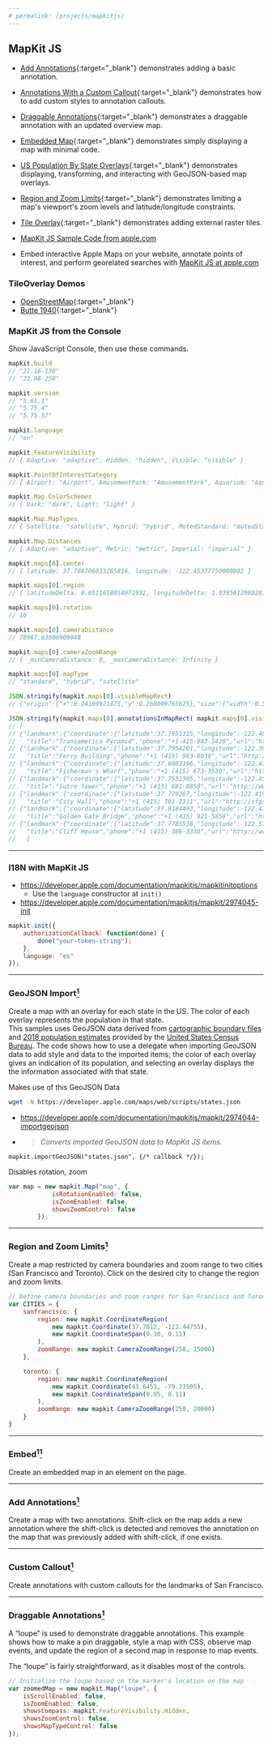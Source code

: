 ```yaml
---
# permalink: /projects/mapkitjs/
---
```


<!-- 
* https://maps.developer.apple.com/sample-code 
Annotations & Reverse Geocoding
demonstrates adding/removing annotations, using the Reverse Geocoding API to find place data.

Callout Accessory Views
demonstrates displaying additional customized elements within a callout.

Animated Polyline Overlays
demonstrates animating an overlay property in a request animation frame loop. -->

## MapKit JS

* [Add Annotations](/projects/mapkitjs/Add-Annotations.html){:target="_blank"} demonstrates adding a basic annotation.
* [Annotations With a Custom Callout](/projects/mapkitjs/Custom-Callout.html){:target="_blank"} demonstrates how to add custom styles to annotation callouts.
* [Draggable Annotations](/projects/mapkitjs/Draggable-Annotations.html){:target="_blank"} demonstrates a draggable annotation with an updated overview map.
* [Embedded Map](/projects/mapkitjs/Embed.html){:target="_blank"} demonstrates simply displaying a map with minimal code.
* [US Population By State Overlays](/projects/mapkitjs/GeoJSON-Import.html){:target="_blank"} demonstrates displaying, transforming, and interacting with GeoJSON-based map overlays.
* [Region and Zoom Limits](/projects/mapkitjs/Region-and-Zoom-Limits.html){:target="_blank"} demonstrates limiting a map's viewport's zoom levels and latitude/longitude constraints.
* [Tile Overlay](/projects/mapkitjs/Tile-Overlay.html){:target="_blank"} demonstrates adding external raster tiles.

* [MapKit JS Sample Code from apple.com](https://developer.apple.com/forums/thread/704954)
* Embed interactive Apple Maps on your website, annotate points of interest, and perform georelated searches with [MapKit JS at apple.com](https://developer.apple.com/documentation/MapKitJS)

### TileOverlay Demos

* [OpenStreetMap](/projects/mapkitjs/minimal){:target="_blank"}
* [Butte 1940](/projects/mapkitjs/butte){:target="_blank"}
<!-- * [Boston 1995](/projects/mapkitjs/boston1995){:target="_blank"} -->

### MapKit JS from the Console

Show JavaScript Console, then use these commands.

```javascript
mapkit.build
// "21.16-138"
// "23.08-258"

mapkit.version
// "5.61.1"
// "5.75.4"
// "5.75.57"

mapkit.language
// "en"

mapkit.FeatureVisibility
// { Adaptive: "adaptive", Hidden: "hidden", Visible: "visible" }

mapkit.PointOfInterestCategory
// { Airport: "Airport", AmusementPark: "AmusementPark", Aquarium: "Aquarium", ATM: "ATM", Bakery: "Bakery", Bank: "Bank", Beach: "Beach", Brewery: "Brewery", Cafe: "Cafe", Campground: "Campground", … }

mapkit.Map.ColorSchemes
// { Dark: "dark", Light: "light" }

mapkit.Map.MapTypes
// { Satellite: "satellite", Hybrid: "hybrid", MutedStandard: "mutedStandard", Standard: "standard" }

mapkit.Map.Distances
// { Adaptive: "adaptive", Metric: "metric", Imperial: "imperial" }

mapkit.maps[0].center
// { latitude: 37.788706013265816, longitude: -122.45377750000002 }

mapkit.maps[0].region
// { latitudeDelta: 0.6511658054971932, longitudeDelta: 1.039581298828125 }

mapkit.maps[0].rotation
// 10

mapkit.maps[0].cameraDistance
// 78967.63006909048

mapkit.maps[0].cameraZoomRange
// { _minCameraDistance: 0, _maxCameraDistance: Infinity }

mapkit.maps[0].mapType
// "standard", "hybrid", "satellite"

JSON.stringify(mapkit.maps[0].visibleMapRect)
// {"origin":{"x":0.24169921875,"y":0.260009765625},"size":{"width":0.5166015625,"height":0.47998046875}}

JSON.stringify(mapkit.maps[0].annotationsInMapRect( mapkit.maps[0].visibleMapRect ))
// [
// {"landmark":{"coordinate":{"latitude":37.7951315,"longitude":-122.402986},
//   "title":"Transamerica Pyramid","phone":"+1-415-983-5420","url":"http://www.transamericapyramidcenter.com/"}},
// {"landmark":{"coordinate":{"latitude":37.7954201,"longitude":-122.39352},
//   "title":"Ferry Building","phone":"+1 (415) 983-8030","url":"http://www.ferrybuildingmarketplace.com"}},
// {"landmark":{"coordinate":{"latitude":37.8083396,"longitude":-122.415727},
//   "title":"Fisherman's Wharf","phone":"+1 (415) 673-3530","url":"http://visitfishermanswharf.com"}},
// {"landmark":{"coordinate":{"latitude":37.7552305,"longitude":-122.452624},
//   "title":"Sutro Tower","phone":"+1 (415) 681-8850","url":"http://www.sutrotower.com"}},
// {"landmark":{"coordinate":{"latitude":37.779267,"longitude":-122.419269},
//   "title":"City Hall","phone":"+1 (415) 701-2311","url":"http://sfgsa.org/index.aspx?page=1085"}},
// {"landmark":{"coordinate":{"latitude":37.8184493,"longitude":-122.478409},
//   "title":"Golden Gate Bridge","phone":"+1 (415) 921-5858","url":"http://www.goldengatebridge.org"}},
// {"landmark":{"coordinate":{"latitude":37.7785538,"longitude":-122.514035},
//   "title":"Cliff House","phone":"+1 (415) 386-3330","url":"http://www.cliffhouse.com/"}}
//   ]
```

---

### I18N with MapKit JS

* https://developer.apple.com/documentation/mapkitjs/mapkitinitoptions
  * Use the `language` constructor at `init()`
* https://developer.apple.com/documentation/mapkitjs/mapkit/2974045-init

```javascript
mapkit.init({
    authorizationCallback: function(done) {
        done("your-token-string");
    },
    language: "es"
});
```

---

### GeoJSON Import[<sup>1</sup>][1]

<p>Create a map with an overlay for each state in the US. The color of each overlay represents the population in that state.
<br>
This samples uses GeoJSON data derived from <a href="https://www.census.gov/geographies/mapping-files/time-series/geo/carto-boundary-file.html" target="_blank">cartographic boundary files</a> and <a href="https://factfinder.census.gov/faces/tableservices/jsf/pages/productview.xhtml?src=bkmk#" target="_blank">2018 population estimates</a> provided by the <a href="https://www.census.gov/" target="_blank">United States Census Bureau</a>. The code shows how to use a delegate when importing GeoJSON data to add style and data to the imported items; the color of each overlay gives an indication of its population, and selecting an overlay displays the the information associated with that state.</p>

Makes use of this GeoJSON Data

```bash
wget -N https://developer.apple.com/maps/web/scripts/states.json
```

* https://developer.apple.com/documentation/mapkitjs/mapkit/2974044-importgeojson
* > *Converts imported GeoJSON data to MapKit JS items.*

```
mapkit.importGeoJSON("states.json", {/* callback */});
```

Disables rotation, zoom

```javascript
var map = new mapkit.Map("map", {
            isRotationEnabled: false,
            isZoomEnabled: false,
            showsZoomControl: false
        });
```

---

### Region and Zoom Limits[<sup>1</sup>][1]

Create a map restricted by camera boundaries and zoom range to two cities (San Francisco and Toronto). Click on the desired city to change the region and zoom limits.

```javascript
// Define camera boundaries and zoom ranges for San Francisco and Toronto.
var CITIES = {
    sanfrancisco: {
        region: new mapkit.CoordinateRegion(
            new mapkit.Coordinate(37.7812, -122.44755),
            new mapkit.CoordinateSpan(0.10, 0.11)
        ),
        zoomRange: new mapkit.CameraZoomRange(250, 15000)
    },

    toronto: {
        region: new mapkit.CoordinateRegion(
            new mapkit.Coordinate(43.6451, -79.37505),
            new mapkit.CoordinateSpan(0.05, 0.11)
        ),
        zoomRange: new mapkit.CameraZoomRange(250, 20000)
    }
}
```

---

### Embed<sup>1</sup>[<sup>1</sup>][1]

Create an embedded map in an element on the page.

---

### Add Annotations[<sup>1</sup>][1]

Create a map with two annotations. Shift-click on the map adds a new annotation where the shift-click is detected and removes the annotation on the map that was previously added with shift-click, if one exists.

---

### Custom Callout[<sup>1</sup>][1]

Create annotations with custom callouts for the landmarks of San Francisco.


---

### Draggable Annotations[<sup>1</sup>][1]

A “loupe” is used to demonstrate draggable annotations. This example shows how to make a pin draggable, style a map with CSS, observe map events, and update the region of a second map in response to map events.

The “loupe” is fairly straightforward, as it disables most of the controls.

```javascript
// Initialize the loupe based on the marker's location on the map
var zoomedMap = new mapkit.Map("loupe", {
    isScrollEnabled: false,
    isZoomEnabled: false,
    showsCompass: mapkit.FeatureVisibility.Hidden,
    showsZoomControl: false,
    showsMapTypeControl: false
});
```


[1]: https://developer.apple.com/maps/web
